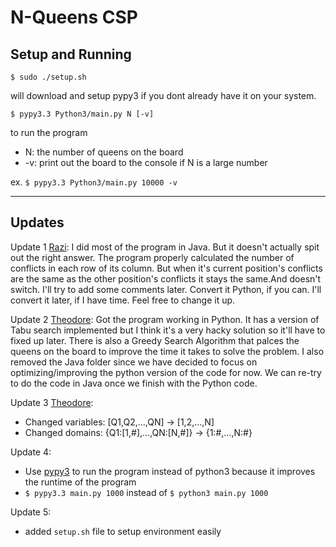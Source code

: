 # N-Queens CSP

## Setup and Running
```
$ sudo ./setup.sh
```
will download and setup pypy3 if you dont already have it on your system.

```
$ pypy3.3 Python3/main.py N [-v]
```
to run the program

- N: the number of queens on the board
- -v: print out the board to the console if N is a large number

ex. ```$ pypy3.3 Python3/main.py 10000 -v```

---

## Updates
Update 1 [Razi][Razi]: I did most of the program in Java. But it doesn't actually spit out the right answer.
The program properly calculated the number of conflicts in each row of its column.
But when it's current position's conflicts are the same as the other position's conflicts it stays the same.And doesn't switch.
I'll try to add some comments later. Convert it Python, if you can. I'll convert it later, if I have time. Feel free to change it up.

Update 2 [Theodore][Theodore]: Got the program working in Python. It has a version of Tabu search implemented but I think it's a very hacky solution so it'll have to fixed up later.
There is also a Greedy Search Algorithm that palces the queens on the board to improve the time it takes to solve the problem.
I also removed the Java folder since we have decided to focus on optimizing/improving the python version of the code for now. We can re-try to do the code in Java once we finish with the Python code.


Update 3 [Theodore][Theodore]:
- Changed variables: [Q1,Q2,...,QN] -> [1,2,...,N]
- Changed domains: {Q1:[1,#],...,QN:[N,#]} -> {1:#,...,N:#}

Update 4:
- Use [pypy3][PyPy] to run the program instead of python3 because it improves the runtime of the program
- ```$ pypy3.3 main.py 1000``` instead of ```$ python3 main.py 1000```

Update 5:
- added ```setup.sh``` file to setup environment easily


<!-- links -->
[Razi]:     https://github.com/RaziAbbasi
[Theodore]: https://github.com/th30retical
[PyPy]:     http://pypy.org/
